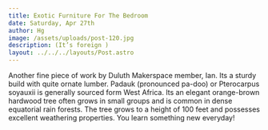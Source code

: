 ```yaml
---
title: Exotic Furniture For The Bedroom
date: Saturday, Apr 27th
author: Hg
image: /assets/uploads/post-120.jpg
description: (It’s foreign )
layout: ../../../layouts/Post.astro
---
```


Another fine piece of work by Duluth Makerspace member, Ian. Its a sturdy build with quite ornate lumber. Padauk (pronounced pa-doo) or Pterocarpus soyauxii is generally sourced form West Africa. Its an elegant orange-brown hardwood tree often grows in small groups and is common in dense equatorial rain forests. The tree grows to a height of 100 feet and possesses excellent weathering properties. You learn something new everyday!
